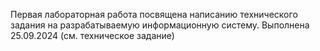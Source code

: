 Первая лабораторная работа посвящена написанию технического задания на разрабатываемую информационную систему.
Выполнена 25.09.2024 (см. техническое задание)
